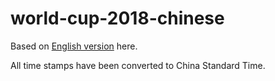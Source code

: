# world-cup-2018-chinese

Based on [English version](https://github.com/sebastianschweer/org-world-cup-2018) here.

All time stamps have been converted to China Standard Time.
